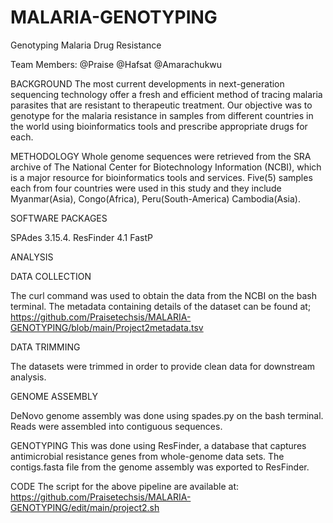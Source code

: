 # MALARIA-GENOTYPING
Genotyping Malaria Drug Resistance

Team Members: @Praise @Hafsat @Amarachukwu

BACKGROUND
The most current developments in next-generation sequencing technology offer a fresh and efficient method of tracing malaria parasites that are resistant to therapeutic treatment. Our objective was to genotype for the malaria resistance in samples from different countries in the world using bioinformatics tools and prescribe appropriate drugs for each. 


METHODOLOGY
Whole genome sequences were retrieved from the SRA archive of The National Center for Biotechnology Information (NCBI), which is a major resource for bioinformatics tools and services. Five(5) samples each from four countries were used in this study and they include Myanmar(Asia), Congo(Africa), Peru(South-America) Cambodia(Asia).

SOFTWARE PACKAGES

SPAdes 3.15.4.
ResFinder 4.1
FastP

ANALYSIS

DATA COLLECTION

The curl command was used to obtain the data from the NCBI on the bash terminal. The metadata containing details of the dataset can be found at;
https://github.com/Praisetechsis/MALARIA-GENOTYPING/blob/main/Project2metadata.tsv


DATA TRIMMING

The datasets were trimmed in order to provide clean data for downstream analysis.

GENOME ASSEMBLY

DeNovo genome assembly was done using spades.py on the bash terminal. Reads were assembled into contiguous sequences.

GENOTYPING
This was done using ResFinder, a database that captures antimicrobial resistance genes from whole-genome data sets. The contigs.fasta file from the genome assembly was exported to ResFinder.  

CODE
The script for the above pipeline are available at: 
https://github.com/Praisetechsis/MALARIA-GENOTYPING/edit/main/project2.sh




